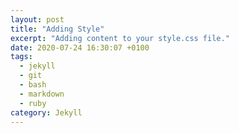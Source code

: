```yaml
---
layout: post
title: "Adding Style"
excerpt: "Adding content to your style.css file."
date: 2020-07-24 16:30:07 +0100
tags:
  - jekyll
  - git
  - bash
  - markdown
  - ruby
category: Jekyll
---
```


